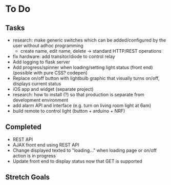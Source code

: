 # To Do  

## Tasks 
* research: make generic switches which can be added/configured by the user without adhoc programming
  * create name, edit name, delete -> standard HTTP/REST operations
* fix hardware: add transitor/diode to control relay
* Add logging to flask server 
* Add progress/spinner when loading/setting light status (front end) (possible with pure CSS? codepen)
* Replace on/off button with lightbulb graphic that visually turns on/off, displays current status
* iOS app and widget (separate project)
* research: how to install (?) so that production is separate from development environment
* add alarm API and interface (e.g. turn on living room light at 6am)
* build remote to control light (button + arduino + NRF)

## Completed  
* REST API
* AJAX front end using REST API
* Change displayed texted to "loading..." when loading page or on/off action is in progress
* Update front end to display status now that GET is supported


## Stretch Goals  

